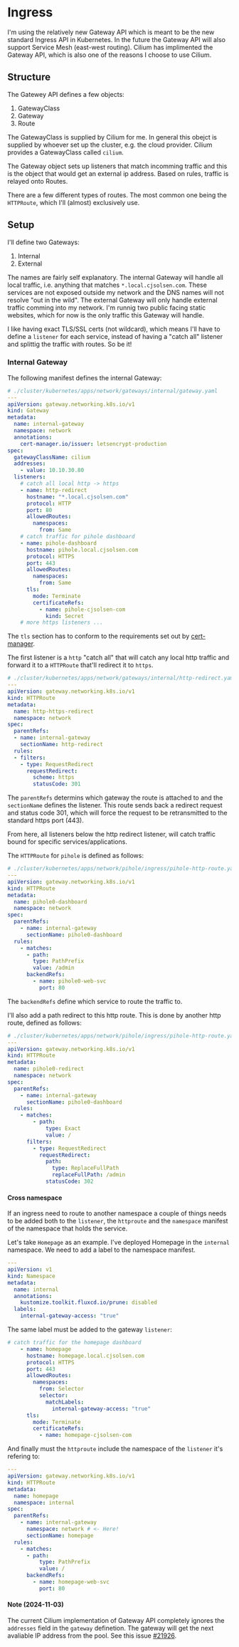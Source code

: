 # Ingress
I'm using the relatively new Gateway API which is meant to be the new standard Ingress API in Kubernetes. In the future the Gateway API will also support Service Mesh (east-west routing). Cilium has implimented the Gateway API, which is also one of the reasons I choose to use Cilium.

## Structure
The Gatewey API defines a few objects:
1) GatewayClass
2) Gateway
3) Route

The GatewayClass is supplied by Cilium for me. In general this obejct is supplied by whoever set up the cluster, e.g. the cloud provider. Cilium provides a GatewayClass called `cilium`.

The Gateway object sets up listeners that match incomming traffic and this is the object that would get an external ip address. Based on rules, traffic is relayed onto Routes.

There are a few different types of routes. The most common one being the `HTTPRoute`, which I'll (almost) exclusively use.

## Setup
I'll define two Gateways:
1) Internal
2) External

The names are fairly self explanatory. The internal Gateway will handle all local traffic, i.e. anything that matches `*.local.cjsolsen.com`. These services are not exposed outside my network and the DNS names will not resolve "out in the wild".
The external Gateway will only handle external traffic comming into my network. I'm runnig two public facing static websites, which for now is the only traffic this Gateway will handle.

I like having exact TLS/SSL certs (not wildcard), which means I'll have to define a `listener` for each service, instead of having a "catch all" listener and splittig the traffic with routes. So be it!

### Internal Gateway
The following manifest defines the internal Gateway:

```yaml
# ./cluster/kubernetes/apps/network/gateways/internal/gateway.yaml
---
apiVersion: gateway.networking.k8s.io/v1
kind: Gateway
metadata:
  name: internal-gateway
  namespace: network
  annotations:
    cert-manager.io/issuer: letsencrypt-production
spec:
  gatewayClassName: cilium
  addresses:
    - value: 10.10.30.80
  listeners:
    # catch all local http -> https
    - name: http-redirect
      hostname: "*.local.cjsolsen.com"
      protocol: HTTP
      port: 80
      allowedRoutes:
        namespaces:
          from: Same
    # catch traffic for pihole dashboard
    - name: pihole-dashboard
      hostname: pihole.local.cjsolsen.com
      protocol: HTTPS
      port: 443
      allowedRoutes:
        namespaces:
          from: Same
      tls:
        mode: Terminate
        certificateRefs:
          - name: pihole-cjsolsen-com
            kind: Secret
    # more https listeners ...
```
The `tls` section has to conform to the requirements set out by [cert-manager](./cert-manager.md#getting-certificates).

The first listener is a `http` "catch all" that will catch any local http traffic and forward it to a `HTTPRoute` that'll redirect it to `https`.

```yaml
# ./cluster/kubernetes/apps/network/gateways/internal/http-redirect.yaml
---
apiVersion: gateway.networking.k8s.io/v1
kind: HTTPRoute
metadata:
  name: http-https-redirect
  namespace: network
spec:
  parentRefs:
  - name: internal-gateway
    sectionName: http-redirect
  rules:
  - filters:
    - type: RequestRedirect
      requestRedirect:
        scheme: https
        statusCode: 301
```
The `parentRefs` determins which gateway the route is attached to and the `sectionName` defines the listener.
This route sends back a redirect request and status code 301, which will force the request to be retransmitted to the standard https port (443).

From here, all listeners below the http redirect listener, will catch traffic bound for specific services/applications.

The `HTTPRoute` for `pihole` is defined as follows:

```yaml
# ./cluster/kubernetes/apps/network/pihole/ingress/pihole-http-route.yaml
---
apiVersion: gateway.networking.k8s.io/v1
kind: HTTPRoute
metadata:
  name: pihole0-dashboard
  namespace: network
spec:
  parentRefs:
    - name: internal-gateway
      sectionName: pihole0-dashboard
  rules:
    - matches:
      - path:
        type: PathPrefix
        value: /admin
      backendRefs:
        - name: pihole0-web-svc
          port: 80
```
The `backendRefs` define which service to route the traffic to.

I'll also add a path redirect to this http route. This is done by another http route, defined as follows:
```yaml
# ./cluster/kubernetes/apps/network/pihole/ingress/pihole-http-route.yaml
---
apiVersion: gateway.networking.k8s.io/v1
kind: HTTPRoute
metadata:
  name: pihole0-redirect
  namespace: network
spec:
  parentRefs:
    - name: internal-gateway
      sectionName: pihole0-dashboard
  rules:
    - matches:
        - path:
            type: Exact
            value: /
      filters:
        - type: RequestRedirect
          requestRedirect:
            path:
              type: ReplaceFullPath
              replaceFullPath: /admin
            statusCode: 302
```

#### Cross namespace
If an ingress need to route to another namespace a couple of things needs to be added both to the `listener`, the `httproute` and the `namespace` manifest of the namespace that holds the service.

Let's take `Homepage` as an example. I've deployed Homepage in the `internal` namespace. We need to add a label to the namespace manifest.

```yaml
---
apiVersion: v1
kind: Namespace
metadata:
  name: internal
  annotations:
    kustomize.toolkit.fluxcd.io/prune: disabled
  labels:
    internal-gateway-access: "true"
```

The same label must be added to the gateway `listener`:

```yaml
# catch traffic for the homepage dashboard
    - name: homepage
      hostname: homepage.local.cjsolsen.com
      protocol: HTTPS
      port: 443
      allowedRoutes:
        namespaces:
          from: Selector
          selector:
            matchLabels:
              internal-gateway-access: "true"
      tls:
        mode: Terminate
        certificateRefs:
          - name: homepage-cjsolsen-com
```

And finally must the `httproute` include the namespace of the `listener` it's refering to:

```yaml
---
apiVersion: gateway.networking.k8s.io/v1
kind: HTTPRoute
metadata:
  name: homepage
  namespace: internal
spec:
  parentRefs:
    - name: internal-gateway
      namespace: network # <- Here!
      sectionName: homepage
  rules:
    - matches:
      - path:
          type: PathPrefix
          value: /
      backendRefs:
        - name: homepage-web-svc
          port: 80
```


#### Note (2024-11-03)
The current Cilium implementation of Gateway API completely ignores the `addresses` field in the `gateway` definetion. The gateway will get the next avaliable IP address from the pool. See this issue [#21926](https://github.com/cilium/cilium/issues/21926).
